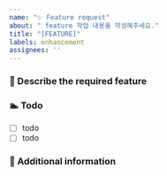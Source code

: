```yaml
---
name: "✨ Feature request"
about: " feature 작업 내용을 작성해주세요."
title: "[FEATURE]"
labels: enhancement
assignees: ''
---
```


### 🤸 Describe the required feature

### 🏊 Todo

- [ ] todo
- [ ] todo

### 💬 Additional information
